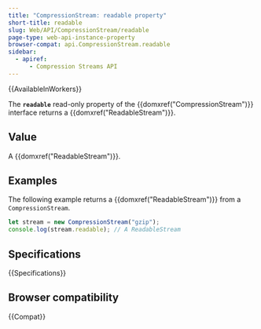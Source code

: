 ```yaml
---
title: "CompressionStream: readable property"
short-title: readable
slug: Web/API/CompressionStream/readable
page-type: web-api-instance-property
browser-compat: api.CompressionStream.readable
sidebar:
  - apiref:
      - Compression Streams API
---
```


{{AvailableInWorkers}}

The **`readable`** read-only property of the {{domxref("CompressionStream")}} interface returns a {{domxref("ReadableStream")}}.

## Value

A {{domxref("ReadableStream")}}.

## Examples

The following example returns a {{domxref("ReadableStream")}} from a `CompressionStream`.

```js
let stream = new CompressionStream("gzip");
console.log(stream.readable); // A ReadableStream
```

## Specifications

{{Specifications}}

## Browser compatibility

{{Compat}}
